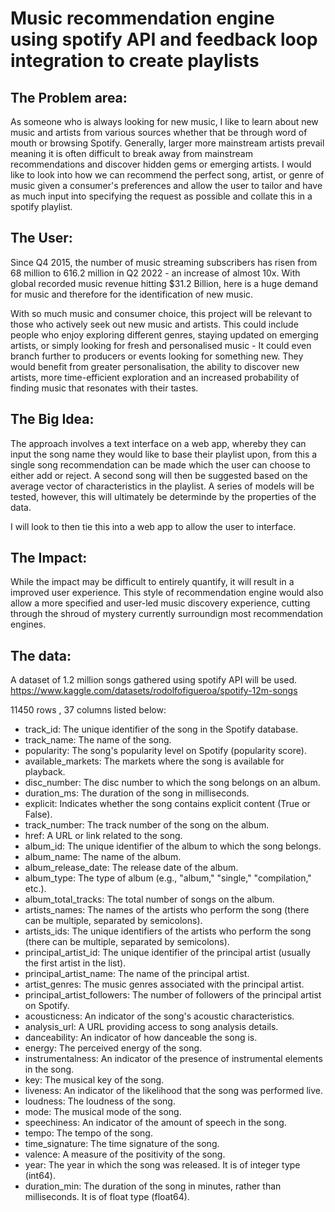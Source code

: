 # Music recommendation engine using spotify API and feedback loop integration to create playlists

## The Problem area:
  As someone who is always looking for new music, I like to learn about new music and artists from various sources whether that be through word of mouth or browsing Spotify. Generally, larger more mainstream artists prevail meaning it is often difficult to break away from mainstream recommendations and discover hidden gems or emerging artists. I would like to look into how we can recommend the perfect song, artist, or genre of music given a consumer's preferences and allow the user to tailor and have as much input into specifying the request as possible and collate this in a spotify playlist.

## The User: 
  Since Q4 2015, the number of music streaming subscribers has risen from 68 million to 616.2 million in Q2 2022 - an increase of almost 10x. With global recorded music revenue hitting $31.2 Billion, here is a huge demand for music and therefore for the identification of new music. 

  With so much music and consumer choice, this project will be relevant to those who actively seek out new music and artists. This could include people who enjoy exploring different genres, staying updated on emerging artists, or simply looking for fresh and personalised music - It could even branch further to producers or events looking for something new. They would benefit from greater personalisation, the ability to discover new artists, more time-efficient exploration and an increased probability of finding music that resonates with their tastes.

## The Big Idea: 
 The approach involves a text interface on a web app, whereby they can input the song name they would like to base their playlist upon, from this a single song recommendation can be made which the user can choose to either add or reject. A second song will then be suggested based on the average vector of characteristics in the playlist. A series of models will be tested, however, this will ultimately be determinde by the properties of the data.

I will look to then tie this into a web app to allow the user to interface.

## The Impact: 
While the impact may be difficult to entirely quantify, it will result in a improved user experience. This style of recommendation engine would also allow a more specified and user-led music discovery experience, cutting through the shroud of mystery currently surroundign most recommendation engines.

## The data:
A dataset of 1.2 million songs gathered using spotify API will be used.
https://www.kaggle.com/datasets/rodolfofigueroa/spotify-12m-songs

11450 rows , 37 columns listed below:

- track_id: The unique identifier of the song in the Spotify database.
- track_name: The name of the song.
- popularity: The song's popularity level on Spotify (popularity score).
- available_markets: The markets where the song is available for playback.
- disc_number: The disc number to which the song belongs on an album.
- duration_ms: The duration of the song in milliseconds.
- explicit: Indicates whether the song contains explicit content (True or False).
- track_number: The track number of the song on the album.
- href: A URL or link related to the song.
- album_id: The unique identifier of the album to which the song belongs.
- album_name: The name of the album.
- album_release_date: The release date of the album.
- album_type: The type of album (e.g., "album," "single," "compilation," etc.).
- album_total_tracks: The total number of songs on the album.
- artists_names: The names of the artists who perform the song (there can be multiple, separated by semicolons).
- artists_ids: The unique identifiers of the artists who perform the song (there can be multiple, separated by semicolons).
- principal_artist_id: The unique identifier of the principal artist (usually the first artist in the list).
- principal_artist_name: The name of the principal artist.
- artist_genres: The music genres associated with the principal artist.
- principal_artist_followers: The number of followers of the principal artist on Spotify.
- acousticness: An indicator of the song's acoustic characteristics.
- analysis_url: A URL providing access to song analysis details.
- danceability: An indicator of how danceable the song is.
- energy: The perceived energy of the song.
- instrumentalness: An indicator of the presence of instrumental elements in the song.
- key: The musical key of the song.
- liveness: An indicator of the likelihood that the song was performed live.
- loudness: The loudness of the song.
- mode: The musical mode of the song.
- speechiness: An indicator of the amount of speech in the song.
- tempo: The tempo of the song.
- time_signature: The time signature of the song.
- valence: A measure of the positivity of the song.
- year: The year in which the song was released. It is of integer type (int64).
- duration_min: The duration of the song in minutes, rather than milliseconds. It is of float type (float64).

